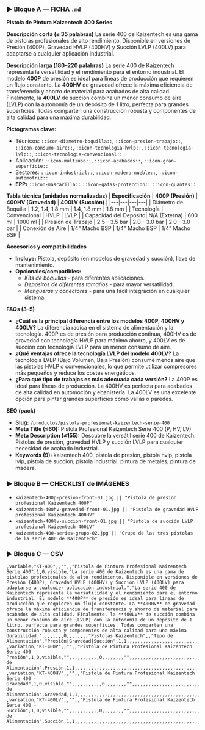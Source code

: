 ### ▶ Bloque A — FICHA `.md`
**Pistola de Pintura Kaizentech 400 Series**

**Descripción corta (≤ 35 palabras)**
La serie 400 de Kaizentech es una gama de pistolas profesionales de alto rendimiento. Disponible en versiones de Presión (400P), Gravedad HVLP (400HV) y Succión LVLP (400LV) para adaptarse a cualquier aplicación industrial.

**Descripción larga (180–220 palabras)**
La serie 400 de Kaizentech representa la versatilidad y el rendimiento para el entorno industrial. El modelo **400P** de presión es ideal para líneas de producción que requieren un flujo constante. La **400HV** de gravedad ofrece la máxima eficiencia de transferencia y ahorro de material para acabados de alta calidad. Finalmente, la **400LV** de succión combina un menor consumo de aire (LVLP) con la autonomía de un depósito de 1 litro, perfecta para grandes superficies. Todas comparten una construcción robusta y componentes de alta calidad para una máxima durabilidad.

**Pictogramas clave:**
- Técnicos: `::icon-diametro-boquilla::`, `::icon-presion-trabajo::`, `::icon-consumo-aire::`, `::icon-tecnologia-hvlp::`, `::icon-tecnologia-lvlp::`, `::icon-tecnologia-convencional::`
- Aplicación: `::icon-multiuso::`, `::icon-acabados::`, `::icon-gran-superficie::`
- Sectores: `::icon-industrial::`, `::icon-madera-mueble::`, `::icon-automotriz::`
- **EPP:** `::icon-mascarilla::` `::icon-gafas-proteccion::` `::icon-guantes::`

**Tabla técnica (unidades normalizadas)**
| **Especificación** | **400P (Presión)** | **400HV (Gravedad)** | **400LV (Succión)** |
|---|---|---|---|
| Diámetro de Boquilla | 1.2, 1.4, 1.8 mm | 1.4, 1.8 mm | 1.8 mm |
| Tecnología | Convencional | HVLP | LVLP |
| Capacidad del Depósito| N/A (Externa) | 600 ml | 1000 ml |
| Presión de Trabajo | 2.5 - 3.5 bar | 2.0 - 3.0 bar | 2.0 - 3.0 bar |
| Conexión de Aire | 1/4" Macho BSP | 1/4" Macho BSP | 1/4" Macho BSP |

**Accesorios y compatibilidades**
- **Incluye:** Pistola, depósito (en modelos de gravedad y succión), llave de mantenimiento.
- **Opcionales/compatibles:**
  - *Kits de boquillas* - para diferentes aplicaciones.
  - *Depósitos de diferentes tamaños* - para mayor versatilidad.
  - *Mangueras y conectores* - para una fácil integración en cualquier sistema.

**FAQs (3–5)**
- **¿Cuál es la principal diferencia entre los modelos 400P, 400HV y 400LV?** La diferencia radica en el sistema de alimentación y la tecnología. 400P es de presión para producción continua, 400HV es de gravedad con tecnología HVLP para máximo ahorro, y 400LV es de succión con tecnología LVLP para un menor consumo de aire.
- **¿Qué ventajas ofrece la tecnología LVLP del modelo 400LV?** La tecnología LVLP (Bajo Volumen, Baja Presión) consume menos aire que las pistolas HVLP o convencionales, lo que permite utilizar compresores más pequeños y reduce los costes energéticos.
- **¿Para qué tipo de trabajos es más adecuada cada versión?** La 400P es ideal para líneas de producción. La 400HV es perfecta para acabados de alta calidad en automoción y ebanistería. La 400LV es una excelente opción para pintar grandes superficies como vallas o paredes.

**SEO (pack)**
- **Slug:** `/productos/pistola-profesional-kaizentech-serie-400`
- **Meta Title (≤60):** Pistola Profesional Kaizentech Serie 400 (P, HV, LV)
- **Meta Description (≤155):** Descubre la versátil serie 400 de Kaizentech. Pistolas de presión, gravedad HVLP y succión LVLP para cualquier necesidad de acabado industrial.
- **Keywords (9):** kaizentech 400, pistola de presion, pistola hvlp, pistola lvlp, pistola de succion, pistola industrial, pintura de metales, pintura de madera.

### ▶ Bloque B — CHECKLIST de IMÁGENES
- `kaizentech-400p-presion-front-01.jpg || "Pistola de presión profesional Kaizentech 400P"`
- `kaizentech-400hv-gravedad-front-01.jpg || "Pistola de gravedad HVLP profesional Kaizentech 400HV"`
- `kaizentech-400lv-succion-front-01.jpg || "Pistola de succión LVLP profesional Kaizentech 400LV"`
- `kaizentech-400-series-grupo-02.jpg || "Grupo de las tres pistolas de la serie 400 de Kaizentech"`

### ▶ Bloque C — CSV
```csv
,variable,"KT-400",,"",,"Pistola de Pintura Profesional Kaizentech Serie 400",1,0,visible,"La serie 400 de Kaizentech es una gama de pistolas profesionales de alto rendimiento. Disponible en versiones de Presión (400P), Gravedad HVLP (400HV) y Succión LVLP (400LV) para adaptarse a cualquier aplicación industrial.","La serie 400 de Kaizentech representa la versatilidad y el rendimiento para el entorno industrial. El modelo **400P** de presión es ideal para líneas de producción que requieren un flujo constante. La **400HV** de gravedad ofrece la máxima eficiencia de transferencia y ahorro de material para acabados de alta calidad. Finalmente, la **400LV** de succión combina un menor consumo de aire (LVLP) con la autonomía de un depósito de 1 litro, perfecta para grandes superficies. Todas comparten una construcción robusta y componentes de alta calidad para una máxima durabilidad.",,,,,,,,0,,,,,,,,"Pistolas Kaizentech",,"Tipo de Alimentación","Presión|Gravedad|Succión",1,1,,,,,,,,,,,,,,,,,,,,,,,,,,,,,,,,,,,,,,,,,,,,,,,,,,,,
,variation,"KT-400P",,"",,"Pistola de Pintura Profesional Kaizentech Serie 400 - Presión",1,0,visible,"",,,,,,,,,,,0,,,,,,,,"",,,,,,,,,,,,,,,,,,,,,,,,,,,,,,,,,,,,,,,,,,,,,,,,,,"Tipo de Alimentación",Presión,1,1,,,,,,,,,,,,,,,,,,,,,,,,,,,,,,,,,,,,,,,,,,,,,,,,,,,,
,variation,"KT-400HV",,"",,"Pistola de Pintura Profesional Kaizentech Serie 400 - Gravedad",1,0,visible,"",,,,,,,,,,,0,,,,,,,,"",,,,,,,,,,,,,,,,,,,,,,,,,,,,,,,,,,,,,,,,,,,,,,,,,,"Tipo de Alimentación",Gravedad,1,1,,,,,,,,,,,,,,,,,,,,,,,,,,,,,,,,,,,,,,,,,,,,,,,,,,,,
,variation,"KT-400LV",,"",,"Pistola de Pintura Profesional Kaizentech Serie 400 - Succión",1,0,visible,"",,,,,,,,,,,0,,,,,,,,"",,,,,,,,,,,,,,,,,,,,,,,,,,,,,,,,,,,,,,,,,,,,,,,,,,"Tipo de Alimentación",Succión,1,1,,,,,,,,,,,,,,,,,,,,,,,,,,,,,,,,,,,,,,,,,,,,,,,,,,,,
```